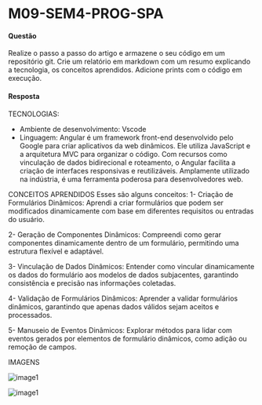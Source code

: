 # M09-SEM4-PROG-SPA

#### Questão
Realize o passo a passo do artigo e armazene o seu código em um repositório git. Crie um relatório em markdown com um resumo explicando a tecnologia, os conceitos aprendidos. Adicione prints com o código em execução.

#### Resposta

TECNOLOGIAS:
- Ambiente de desenvolvimento: Vscode
- Linguagem: Angular é um framework front-end desenvolvido pelo Google para criar aplicativos da web dinâmicos. Ele utiliza JavaScript e a arquitetura MVC para organizar o código. Com recursos como vinculação de dados bidirecional e roteamento, o Angular facilita a criação de interfaces responsivas e reutilizáveis. Amplamente utilizado na indústria, é uma ferramenta poderosa para desenvolvedores web.

CONCEITOS APRENDIDOS
Esses são alguns conceitos:
1- Criação de Formulários Dinâmicos: Aprendi a criar formulários que podem ser modificados dinamicamente com base em diferentes requisitos ou entradas do usuário.

2- Geração de Componentes Dinâmicos: Compreendi como gerar componentes dinamicamente dentro de um formulário, permitindo uma estrutura flexível e adaptável.

3- Vinculação de Dados Dinâmicos: Entender como vincular dinamicamente os dados do formulário aos modelos de dados subjacentes, garantindo consistência e precisão nas informações coletadas.

4- Validação de Formulários Dinâmicos: Aprender a validar formulários dinâmicos, garantindo que apenas dados válidos sejam aceitos e processados.

5- Manuseio de Eventos Dinâmicos: Explorar métodos para lidar com eventos gerados por elementos de formulário dinâmicos, como adição ou remoção de campos.

IMAGENS

![image1](https://imgur.com/a/4vlropN)

![image1](https://imgur.com/a/a7u9jhK)
